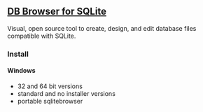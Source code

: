 ## [DB Browser for SQLite](https://sqlitebrowser.org/)

Visual, open source tool to create, design, and edit database files compatible with SQLite.  

### Install

#### Windows

* 32 and 64 bit versions
* standard and no installer versions
* portable sqlitebrowser
